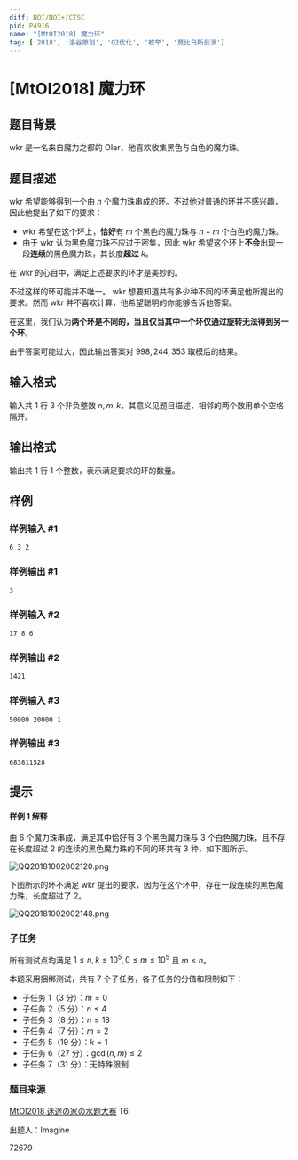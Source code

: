 ```yaml
---
diff: NOI/NOI+/CTSC
pid: P4916
name: "[MtOI2018] 魔力环"
tag: ['2018', '洛谷原创', 'O2优化', '枚举', '莫比乌斯反演']
---
```

# [MtOI2018] 魔力环
## 题目背景

wkr 是一名来自魔力之都的 OIer，他喜欢收集黑色与白色的魔力珠。
## 题目描述

wkr 希望能够得到一个由 $n$ 个魔力珠串成的环。不过他对普通的环并不感兴趣，因此他提出了如下的要求：

- wkr 希望在这个环上，**恰好**有 $m$ 个黑色的魔力珠与 $n - m$ 个白色的魔力珠。
- 由于 wkr 认为黑色魔力珠不应过于密集，因此 wkr 希望这个环上**不会**出现一段**连续**的黑色魔力珠，其长度**超过** $k$。

在 wkr 的心目中，满足上述要求的环才是美妙的。

不过这样的环可能并不唯一。 wkr 想要知道共有多少种不同的环满足他所提出的要求。然而 wkr 并不喜欢计算，他希望聪明的你能够告诉他答案。

在这里，我们认为**两个环是不同的，当且仅当其中一个环仅通过旋转无法得到另一个环**。

由于答案可能过大，因此输出答案对 $998, 244, 353$ 取模后的结果。
## 输入格式

输入共 $1$ 行 $3$ 个非负整数 $n, m, k$，其意义见题目描述，相邻的两个数用单个空格隔开。
## 输出格式

输出共 $1$ 行 $1$ 个整数，表示满足要求的环的数量。
## 样例

### 样例输入 #1
```
6 3 2

```
### 样例输出 #1
```
3

```
### 样例输入 #2
```
17 8 6

```
### 样例输出 #2
```
1421

```
### 样例输入 #3
```
50000 20000 1

```
### 样例输出 #3
```
683811528

```
## 提示

#### 样例 $1$ 解释

由 $6$ 个魔力珠串成，满足其中恰好有 $3$ 个黑色魔力珠与 $3$ 个白色魔力珠，且不存在长度超过 $2$ 的连续的黑色魔力珠的不同的环共有 $3$ 种，如下图所示。

![QQ20181002002120.png](https://www.z4a.net/images/2018/10/02/QQ20181002002120.png)

下图所示的环不满足 wkr 提出的要求，因为在这个环中，存在一段连续的黑色魔力珠，长度超过了 $2$。

![QQ20181002002148.png](https://www.z4a.net/images/2018/10/02/QQ20181002002148.png)

### 子任务

所有测试点均满足 $1 \leq n, k \leq 10^5, 0 \leq m \leq 10^5$ 且 $m \leq n$。

本题采用捆绑测试，共有 $7$ 个子任务，各子任务的分值和限制如下：

- 子任务 1（3 分）：$m = 0$
- 子任务 2（5 分）：$n \leq 4$
- 子任务 3（8 分）：$n \leq 18$
- 子任务 4（7 分）：$m = 2$
- 子任务 5（19 分）：$k = 1$
- 子任务 6（27 分）：$\gcd(n,m) \leq 2$
- 子任务 7（31 分）：无特殊限制

### 题目来源

[MtOI2018 迷途の家の水题大赛](https://www.luogu.org/contest/11260) T6

出题人：Imagine

72679
